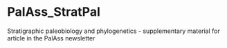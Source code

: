# PalAss_StratPal
Stratigraphic paleobiology and phylogenetics - supplementary material for article in the PalAss newsletter
